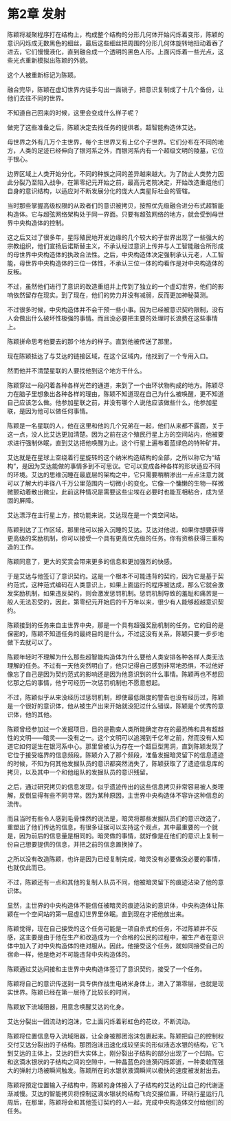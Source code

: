 # 第2章 发射

陈颖将凝聚程序打在结构上，构成整个结构的分形几何体开始闪烁着变形，陈颖的意识闪烁成无数黑色的细丝，最后这些细丝把周围的分形几何体旋转地扭动着吞了进去，它们慢慢液化，直到融合成一个透明的黑色人形。上面闪烁着一些光点，这些光点重新模拟出陈颖的外貌。

这个人被重新标记为陈颖。

融合完毕，陈颖在虚幻世界内徒手勾出一面镜子，把意识复制成了十几个备份，让他们去往不同的世界。

不知道自己回来的时候，这里会变成什么样子呢？

做完了这些准备之后，陈颖决定去找任务的提供者。超智能构造体艾达。

母世界之外有几万个主世界，每个主世界又有上亿个子世界。它们分布在不同的地方，人类的足迹已经伸向了银河系之外，而银河系内有一个超级文明的陵墓，它位于银心。

边界区域上人类开始分化，不同的种族之间的差异越来越大。为了防止人类势力因此分裂乃至陷入战争，在第零纪元开始之前，最高元老院决定，开始改造重组他们自身的意识结构，以适应对不断发展分化的庞大人类星际社会的管辖。

当时那些掌握高级权限的从政者们的意识被拷贝，按照优先级融合进分布式超智能构造体。它与超弦网络架构处于同一界面。只要有超弦网络的地方，就会受到母世界中央构造体的控制。

这之后又过了很多年，星际殖民地开发边缘的几个较大的子世界出现了一些强大的宗教组织，他们宣扬后诺斯替主义，不承认经过意识上传并与人工智能融合所形成的母世界中央构造体的执政合法性。之后，中央构造体决定强制承认元老，人工智能，母世界中央构造体的三位一体性，不承认三位一体的均看作是对中央构造体的反叛。

不过，虽然他们进行了意识的改造重组并上传到了独立的一个虚幻世界，他们的影响依然留存在现实。到了现在，他们的势力并没有减弱，反而更加神秘莫测。

不过很多时候，中央构造体并不会干预一些小事。因为已经被意识契约限制，没有人会做出什么破坏性极强的事情。而且没必要把主要的处理时长浪费在这些事情上。

陈颖拼命思考他要去的那个地方的样子。直到他被传送了那里。

现在陈颖抵达了与艾达的链接区域，在这个区域内，他找到了一个专用入口。

然而他并不清楚星联的人要找他到这个地方干什么。

陈颖穿过一段闪着各种各样光芒的通道，来到了一个由环状物构成的地方。陈颖尽力在脑子里想象出各种各样的理由，陈颖不知道现在自己为什么被唤醒，更不知道自己应该怎么做。他参加星联之前，并没有哪个人说他应该做些什么，他参加星联，是因为他可以做任何事情。

陈颖是一名星联的人，他在这里和他的几个兄弟在一起，他们从来都不露面，关于这一点，没人比艾达更加清楚。因为之前在这个殖民行星上方的空间站内，他被要求进行强制休眠，直到艾达把他唤醒为止。这个行星上遍布着蓝绿色的特种矿井。

艾达就是在星球上空绕着行星旋转的这个纳米构造结构的全部，之所以称它为“结构”，是因为艾达能做的事情多到不可思议。它可以变成各种各样的形状适应不同的环境。艾达的思维沉睡在最底层的架构之中，它只需要稍稍渗出一点点注意力就可以了解大约半径八千万公里范围内一切微小的变化。它像一个慵懒的生物一样微微颤动着散出微尘，此前这种情况是需要这些尘埃在必要时也能互相粘合，成为坚固的屏障。

艾达漂浮在主行星上方，按功能来说，艾达现在是一个类空间站。

陈颖到达了工作区域，那里他可以接入沉睡的艾达。艾达对他说，如果你想要获得更高级的奖励机制，你可以接受一个具有更高优先级的任务。你有资格获得三重构造的工作。

陈颖同意了，更大的奖赏会带来更多的信息和更加强烈的快感。

于是艾达与他签订了意识契约。这是一个根本不可能违背的契约，因为它是基于契约范式，这种范式编码在人类意识上，如果上面运行的程序被达成，那么它就会激发奖励机制，如果违反契约，则会激发惩罚机制。惩罚机制导致的羞耻和痛苦是一般人无法忍受的，因此，第零纪元开始后的千万年以来，很少有人能够超越意识契约。

陈颖接到的任务来自主世界中央，那是一个具有超强奖励机制的任务。它的目的是保密的，陈颖不知道任务的最终目的是什么，不过这没有关系，陈颖只要一步步地做下去就可以了。

陈颖年轻时不理解为什么那些超智能构造体为什么要给人类安排各种各样人类无法理解的任务。不过有一天他突然明白了，他只记得自己感到非常地恐惧，不过他好像忘了自己是因为契约范式的影响还是因为他意识到的什么事情。陈颖再也不想回忆那之后的事情，他宁可经历一次惩罚机制也不愿意想起。

不过，陈颖似乎从来没经历过惩罚机制，即使最低限度的警告也没有经历过，陈颖是一个很好的意识体，他从被生产出来开始就没犯过什么错误，陈颖是个优秀的意识体，他的其他。

陈颖曾经参加过一个发掘项目，目的是勘查人类所能确定存在的最恐怖和具有超越性的文明——暗灵——没有之一。这个文明可以追溯到千亿年之前，然而没有人知道它如何诞生在银河系中心。那里曾被认为存在一个超巨型黑洞，直到陈颖发现了它位于接受临界的信息频段。陈颖介入了那个频段，准备发掘暗灵留下的信息遗迹的时候，不知为何其他发掘队员的意识都突然消失了，陈颖获取了了遗迹信息库的拷贝，以及其中一个和他组队的发掘队员的意识残留。

之后，通过研究拷贝的信息发现，似乎遗迹传出的这些信息拷贝非常容易被人类理解，反倒显得有些不同寻常。因为某种原因，主世界中央构造体不容许这种信息的流传。

而且当时有些令人感到毛骨悚然的说法是，暗灵将那些发掘队员们的意识改造了，重塑出了他们传达的信息，有很多证据可以支持这个观点，其中最重要的一个就是，因为前后的信息量是相同的。暗灵做的事情，就好像是在他们的意识上复制一份自己想要提供的信息，并把之前的信息置换掉了。

之所以没有改造陈颖，也许是因为已经复制完成，暗灵没有必要做没必要的事情，也就仅此而已。

不过，陈颖还有一点和其他的复制人队员不同，他被暗灵留下的痕迹沾染了他的意识体。

显然，主世界的中央构造体不能信任被暗灵的痕迹沾染的意识体，中央构造体让陈颖在一个空间站的第一层虚幻世界里休眠。直到现在才把他放出来。

陈颖觉得，现在自己接受的这个任务可能是一项自杀式的任务，不过陈颖并不反感，这主要是由于他在生产和改造成为一个合格的公民的过程中，被生产者在意识体中加入了对中央构造体的绝对服从。因此，他接受这个任务，就如同接受自己的宿命一样，他是绝对不可能违背中央构造体的。

陈颖通过艾达间接和主世界中央构造体签订了意识契约，接受了一个任务。

陈颖将自己的意识传送到一具专供作战生电纳米身体上，进入了第零层，也就是现实世界。陈颖已经在第一层待了比较长的时间，

陈颖放下流域阻器，用意念唤醒艾达的化身。

艾达分裂出一团流动的泡沫，它上面闪烁着彩虹色的花纹，不断流动。

陈颖将位置信息导入流域阻器，让全身被那团泡沫包裹起来。陈颖把自己的控制权交付艾达分裂出的子结构。那团泡沫迅速化成较坚实的形似液态水银的结构，它飞到艾达的主体上，艾达的巨大实体上，刚分裂出子结构的部分出现了一个凹陷。它和这滴水银状的子结构之间的空隙中，一种晶蓝色的涟漪闪烁即逝，一种柔软而强大的弹射力场被瞬间触发。陈颖所在的水银状液滴瞬间以极快的速度被发射出去。

陈颖将预定位置输入子结构中，陈颖的身体接入了子结构的艾达的让自己的代谢逐渐减慢。艾达的智能拷贝将控制这滴水银状的结构飞向交接位置，环绕行星运行几周后，在那里，陈颖将会和其他签订契约的人一起，完成中央构造体交付给他们的任务。

